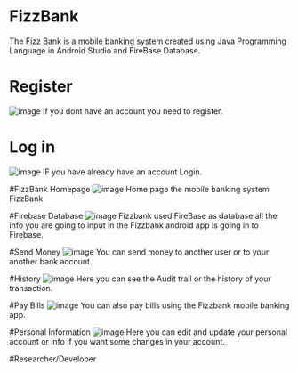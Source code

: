 # FizzBank
The Fizz Bank is a mobile banking system created using Java Programming Language in Android Studio and FireBase Database.

# Register
![image](https://user-images.githubusercontent.com/109772780/180355682-dbe9e85d-2abc-4d4d-a639-5fc335fd0394.png)
If you dont have an account you need to register.


# Log in
![image](https://user-images.githubusercontent.com/109772780/180352768-ca628ece-c28d-44f9-833a-ef231667680d.png)
IF you have already have an account Login.

#FizzBank Homepage
![image](https://user-images.githubusercontent.com/109772780/180355815-4a85ace2-034b-45db-b63e-868ed7acaabe.png)
Home page the mobile banking system FizzBank

#Firebase Database
![image](https://user-images.githubusercontent.com/109772780/180355876-dd9fc9b5-cd41-4559-9265-fdbf76da081d.png)
Fizzbank used FireBase as database all the info you are going to input in the Fizzbank android app is going in to Firebase.

#Send Money
![image](https://user-images.githubusercontent.com/109772780/180356035-8f15a132-e2f9-4722-8199-bfb852dccbee.png)
You can send money to another user or to your another bank account.

#History
![image](https://user-images.githubusercontent.com/109772780/180356138-921e9606-f5f3-4833-b680-5de9530c9d4f.png)
Here you can see the Audit trail or the history of your transaction.

#Pay Bills
![image](https://user-images.githubusercontent.com/109772780/180356226-40a921a4-52d1-464e-87a0-ab8ab2f9206c.png)
You can also pay bills using the Fizzbank mobile banking app.

#Personal Information
![image](https://user-images.githubusercontent.com/109772780/180356309-2ff77f9b-6ee0-47fa-8b2a-717a47281a71.png)
Here you can edit and update your personal account or info if you want some changes in your account.

#Researcher/Developer




